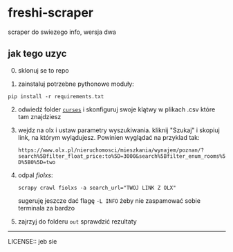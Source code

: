 # freshi-scraper

scraper do swiezego info, wersja dwa

## jak tego uzyc

0. sklonuj se to repo

1. zainstaluj potrzebne pythonowe moduły:

  ```
  pip install -r requirements.txt
```

2. odwiedź folder [`curses`](/freshis/curses/README.md) i skonfiguruj swoje klątwy w plikach .csv które tam znajdziesz

3. wejdz na olx i ustaw parametry wyszukiwania. kliknij "Szukaj" i skopiuj link, na którym wylądujesz. Powinien wyglądać na przyklad tak:

    ```https://www.olx.pl/nieruchomosci/mieszkania/wynajem/poznan/?search%5Bfilter_float_price:to%5D=3000&search%5Bfilter_enum_rooms%5D%5B0%5D=two```

4. odpal *fiolxs*:

    ```
    scrapy crawl fiolxs -a search_url="TWOJ LINK Z OLX"
    ```

    sugeruję jeszcze dać flagę `-L INFO` żeby nie zaspamować sobie terminala za bardzo

5. zajrzyj do folderu `out` sprawdzić rezultaty

---

LICENSE:: jeb sie

